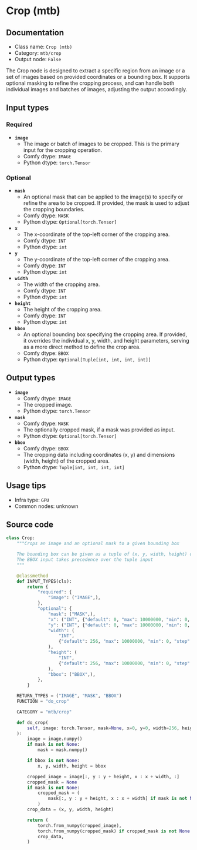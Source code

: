 # Crop (mtb)
## Documentation
- Class name: `Crop (mtb)`
- Category: `mtb/crop`
- Output node: `False`

The Crop node is designed to extract a specific region from an image or a set of images based on provided coordinates or a bounding box. It supports optional masking to refine the cropping process, and can handle both individual images and batches of images, adjusting the output accordingly.
## Input types
### Required
- **`image`**
    - The image or batch of images to be cropped. This is the primary input for the cropping operation.
    - Comfy dtype: `IMAGE`
    - Python dtype: `torch.Tensor`
### Optional
- **`mask`**
    - An optional mask that can be applied to the image(s) to specify or refine the area to be cropped. If provided, the mask is used to adjust the cropping boundaries.
    - Comfy dtype: `MASK`
    - Python dtype: `Optional[torch.Tensor]`
- **`x`**
    - The x-coordinate of the top-left corner of the cropping area.
    - Comfy dtype: `INT`
    - Python dtype: `int`
- **`y`**
    - The y-coordinate of the top-left corner of the cropping area.
    - Comfy dtype: `INT`
    - Python dtype: `int`
- **`width`**
    - The width of the cropping area.
    - Comfy dtype: `INT`
    - Python dtype: `int`
- **`height`**
    - The height of the cropping area.
    - Comfy dtype: `INT`
    - Python dtype: `int`
- **`bbox`**
    - An optional bounding box specifying the cropping area. If provided, it overrides the individual x, y, width, and height parameters, serving as a more direct method to define the crop area.
    - Comfy dtype: `BBOX`
    - Python dtype: `Optional[Tuple[int, int, int, int]]`
## Output types
- **`image`**
    - Comfy dtype: `IMAGE`
    - The cropped image.
    - Python dtype: `torch.Tensor`
- **`mask`**
    - Comfy dtype: `MASK`
    - The optionally cropped mask, if a mask was provided as input.
    - Python dtype: `Optional[torch.Tensor]`
- **`bbox`**
    - Comfy dtype: `BBOX`
    - The cropping data including coordinates (x, y) and dimensions (width, height) of the cropped area.
    - Python dtype: `Tuple[int, int, int, int]`
## Usage tips
- Infra type: `GPU`
- Common nodes: unknown


## Source code
```python
class Crop:
    """Crops an image and an optional mask to a given bounding box

    The bounding box can be given as a tuple of (x, y, width, height) or as a BBOX type
    The BBOX input takes precedence over the tuple input
    """

    @classmethod
    def INPUT_TYPES(cls):
        return {
            "required": {
                "image": ("IMAGE",),
            },
            "optional": {
                "mask": ("MASK",),
                "x": ("INT", {"default": 0, "max": 10000000, "min": 0, "step": 1}),
                "y": ("INT", {"default": 0, "max": 10000000, "min": 0, "step": 1}),
                "width": (
                    "INT",
                    {"default": 256, "max": 10000000, "min": 0, "step": 1},
                ),
                "height": (
                    "INT",
                    {"default": 256, "max": 10000000, "min": 0, "step": 1},
                ),
                "bbox": ("BBOX",),
            },
        }

    RETURN_TYPES = ("IMAGE", "MASK", "BBOX")
    FUNCTION = "do_crop"

    CATEGORY = "mtb/crop"

    def do_crop(
        self, image: torch.Tensor, mask=None, x=0, y=0, width=256, height=256, bbox=None
    ):
        image = image.numpy()
        if mask is not None:
            mask = mask.numpy()

        if bbox is not None:
            x, y, width, height = bbox

        cropped_image = image[:, y : y + height, x : x + width, :]
        cropped_mask = None
        if mask is not None:
            cropped_mask = (
                mask[:, y : y + height, x : x + width] if mask is not None else None
            )
        crop_data = (x, y, width, height)

        return (
            torch.from_numpy(cropped_image),
            torch.from_numpy(cropped_mask) if cropped_mask is not None else None,
            crop_data,
        )

```
